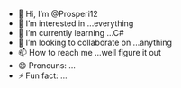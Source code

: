 - 👋 Hi, I’m @Prosperi12
- 👀 I’m interested in ...everything
- 🌱 I’m currently learning ...C#
- 💞️ I’m looking to collaborate on ...anything
- 📫 How to reach me ...well figure it out
- 😄 Pronouns: ...
- ⚡ Fun fact: ...

<!---
Prosperi12/Prosperi12 is a ✨ special ✨ repository because its `README.md` (this file) appears on your GitHub profile.
You can click the Preview link to take a look at your changes.
--->

